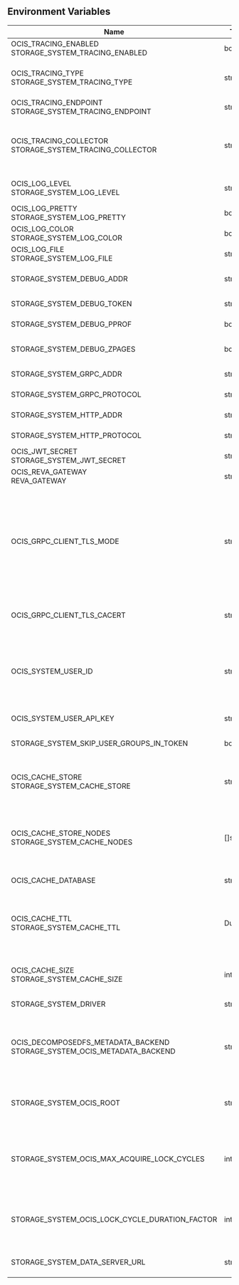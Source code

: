 ## Environment Variables

| Name | Type | Default Value | Description |
|------|------|---------------|-------------|
| OCIS_TRACING_ENABLED<br/>STORAGE_SYSTEM_TRACING_ENABLED | bool | false | Activates tracing.|
| OCIS_TRACING_TYPE<br/>STORAGE_SYSTEM_TRACING_TYPE | string |  | The type of tracing. Defaults to "", which is the same as "jaeger". Allowed tracing types are "jaeger" and "" as of now.|
| OCIS_TRACING_ENDPOINT<br/>STORAGE_SYSTEM_TRACING_ENDPOINT | string |  | The endpoint of the tracing agent.|
| OCIS_TRACING_COLLECTOR<br/>STORAGE_SYSTEM_TRACING_COLLECTOR | string |  | The HTTP endpoint for sending spans directly to a collector, i.e. http://jaeger-collector:14268/api/traces. Only used if the tracing endpoint is unset.|
| OCIS_LOG_LEVEL<br/>STORAGE_SYSTEM_LOG_LEVEL | string |  | The log level. Valid values are: "panic", "fatal", "error", "warn", "info", "debug", "trace".|
| OCIS_LOG_PRETTY<br/>STORAGE_SYSTEM_LOG_PRETTY | bool | false | Activates pretty log output.|
| OCIS_LOG_COLOR<br/>STORAGE_SYSTEM_LOG_COLOR | bool | false | Activates colorized log output.|
| OCIS_LOG_FILE<br/>STORAGE_SYSTEM_LOG_FILE | string |  | The path to the log file. Activates logging to this file if set.|
| STORAGE_SYSTEM_DEBUG_ADDR | string | 127.0.0.1:9217 | Bind address of the debug server, where metrics, health, config and debug endpoints will be exposed.|
| STORAGE_SYSTEM_DEBUG_TOKEN | string |  | Token to secure the metrics endpoint|
| STORAGE_SYSTEM_DEBUG_PPROF | bool | false | Enables pprof, which can be used for profiling|
| STORAGE_SYSTEM_DEBUG_ZPAGES | bool | false | Enables zpages, which can be used for collecting and viewing in-memory traces.|
| STORAGE_SYSTEM_GRPC_ADDR | string | 127.0.0.1:9215 | The bind address of the GRPC service.|
| STORAGE_SYSTEM_GRPC_PROTOCOL | string | tcp | The transport protocol of the GPRC service.|
| STORAGE_SYSTEM_HTTP_ADDR | string | 127.0.0.1:9216 | The bind address of the HTTP service.|
| STORAGE_SYSTEM_HTTP_PROTOCOL | string | tcp | The transport protocol of the HTTP service.|
| OCIS_JWT_SECRET<br/>STORAGE_SYSTEM_JWT_SECRET | string |  | The secret to mint and validate jwt tokens.|
| OCIS_REVA_GATEWAY<br/>REVA_GATEWAY | string | 127.0.0.1:9142 | The CS3 gateway endpoint.|
| OCIS_GRPC_CLIENT_TLS_MODE | string |  | TLS mode for grpc connection to the go-micro based grpc services. Possible values are 'off', 'insecure' and 'on'. 'off': disables transport security for the clients. 'insecure' allows to use transport security, but disables certificate verification (to be used with the autogenerated self-signed certificates). 'on' enables transport security, including server ceritificate verification.|
| OCIS_GRPC_CLIENT_TLS_CACERT | string |  | Path/File name for the root CA certificate (in PEM format) used to validate TLS server certificates of the go-micro based grpc services.|
| OCIS_SYSTEM_USER_ID | string |  | ID of the oCIS storage-system system user. Admins need to set the ID for the STORAGE-SYSTEM system user in this config option which is then used to reference the user. Any reasonable long string is possible, preferably this would be an UUIDv4 format.|
| OCIS_SYSTEM_USER_API_KEY | string |  | API key for the STORAGE-SYSTEM system user.|
| STORAGE_SYSTEM_SKIP_USER_GROUPS_IN_TOKEN | bool | false | Disables the loading of user's group memberships from the reva access token.|
| OCIS_CACHE_STORE<br/>STORAGE_SYSTEM_CACHE_STORE | string | memory | The type of the cache store. Supported values are: 'memory', 'ocmem', 'etcd', 'redis', 'redis-sentinel', 'nats-js', 'noop'. See the text description for details.|
| OCIS_CACHE_STORE_NODES<br/>STORAGE_SYSTEM_CACHE_NODES | []string | [] | A comma separated list of nodes to access the configured store. This has no effect when 'memory' or 'ocmem' stores are configured. Note that the behaviour how nodes are used is dependent on the library of the configured store.|
| OCIS_CACHE_DATABASE | string | system | The database name the configured store should use.|
| OCIS_CACHE_TTL<br/>STORAGE_SYSTEM_CACHE_TTL | Duration | 0s | Default time to live for user info in the user info cache. Only applied when access tokens has no expiration. The duration can be set as number followed by a unit identifier like s, m or h. Defaults to '10s' (10 seconds).|
| OCIS_CACHE_SIZE<br/>STORAGE_SYSTEM_CACHE_SIZE | int | 0 | The maximum quantity of items in the user info cache. Only applies when store type 'ocmem' is configured. Defaults to 512.|
| STORAGE_SYSTEM_DRIVER | string | ocis | The driver which should be used by the service.|
| OCIS_DECOMPOSEDFS_METADATA_BACKEND<br/>STORAGE_SYSTEM_OCIS_METADATA_BACKEND | string | xattrs | The backend to use for storing metadata. Supported values are 'xattrs' and 'ini'. The setting 'xattrs' uses extended attributes to store file metadata while 'ini' uses a dedicated file to store file metadata. Defaults to 'xattrs'.|
| STORAGE_SYSTEM_OCIS_ROOT | string | ~/.ocis/storage/metadata | Path for the directory where the STORAGE-SYSTEM service stores it's persistent data. If not defined, the root directory derives from $OCIS_BASE_DATA_PATH:/storage.|
| STORAGE_SYSTEM_OCIS_MAX_ACQUIRE_LOCK_CYCLES | int | 20 | When trying to lock files, ocis will try this amount of times to acquire the lock before failing. After each try it will wait for an increasing amount of time. Values of 0 or below will be ignored and the default value of 20 will be used.|
| STORAGE_SYSTEM_OCIS_LOCK_CYCLE_DURATION_FACTOR | int | 30 | When trying to lock files, ocis will multiply the cycle with this factor and use it as a millisecond timeout. Values of 0 or below will be ignored and the default value of 30 will be used.|
| STORAGE_SYSTEM_DATA_SERVER_URL | string | http://localhost:9216/data | URL of the data server, needs to be reachable by other services using this service.|